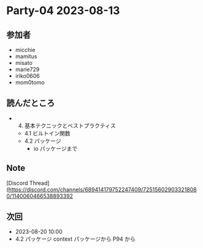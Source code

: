 # Party-04 2023-08-13

## 参加者
- micchie
- mamitus
- misato
- marie729
- iriko0606
- mom0tomo

## 読んだところ
- 4. 基本テクニックとベストプラクティス
  - 4.1 ビルトイン関数
  - 4.2 パッケージ
    - io パッケージまで

## Note
[Discord Thread](https://discord.com/channels/689414179752247409/725156029033218080/1140060466538893392


## 次回
- 2023-08-20 10:00
- 4.2 パッケージ context パッケージから P94 から
